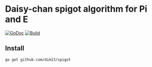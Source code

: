# Daisy-chan spigot algorithm for Pi and E

[![GoDoc](https://godoc.org/github.com/dim13/spigot?status.svg)](https://godoc.org/github.com/dim13/spigot)
[![Build](https://github.com/dim13/spigot/workflows/build/badge.svg)](https://github.com/dim13/spigot/actions)

## Install

	go get github.com/dim13/spigot
